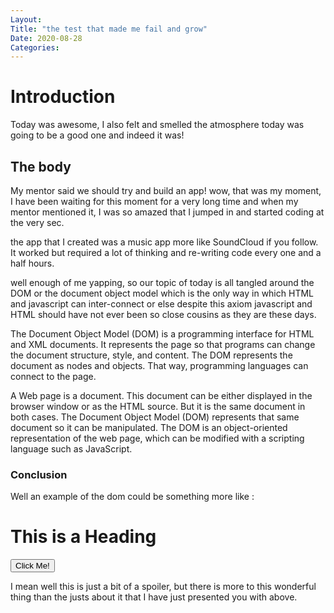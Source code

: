 ```yaml
---
Layout:
Title: "the test that made me fail and grow"
Date: 2020-08-28
Categories:
---
```

# Introduction
Today was awesome, I also felt and smelled the atmosphere today was going to be a good one and indeed it was!
## The body

My mentor said we should try and build an app! wow, that was my moment, I have been waiting for this moment for a very long time and when my mentor mentioned it, I was so amazed that I jumped in and started coding at the very sec.



the app that I created was a music app more like SoundCloud if you follow.
It worked but required a lot of thinking and re-writing code every one and a half hours.

well enough of me yapping, so our topic of today is all tangled around the DOM or the document object model which is the only way in which HTML and javascript can inter-connect or else despite this axiom javascript and HTML should have not ever been so close cousins as they are these days.

The Document Object Model (DOM) is a programming interface for HTML and XML documents. It represents the page so that programs can change the document structure, style, and content. The DOM represents the document as nodes and objects. That way, programming languages can connect to the page.

A Web page is a document. This document can be either displayed in the browser window or as the HTML source. But it is the same document in both cases. The Document Object Model (DOM) represents that same document so it can be manipulated. The DOM is an object-oriented representation of the web page, which can be modified with a scripting language such as JavaScript.

### Conclusion
Well an example of the dom could be something more like : <h1 id="demo">This is a Heading</h1>

<button type="button"
onclick="document.getElementById('demo').innerHTML = 'Hello World!'">Click Me!
</button>

I mean well this is just a bit of a spoiler, but there is more to this wonderful thing than the justs about it that I have just presented you with above.